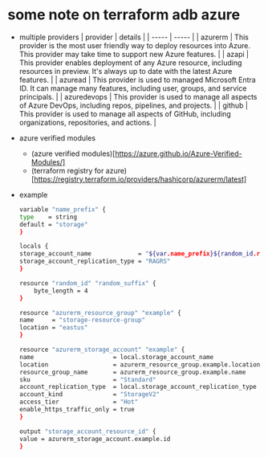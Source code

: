 # some note on terraform adb azure

* multiple providers 
    | provider | details |
    | ----- | ----- |
    | azurerm    | This provider is the most user friendly way to deploy resources into Azure. This provider may take time to support new Azure features. | 
    | azapi    | This provider enables deployment of any Azure resource, including resources in preview. It's always up to date with the latest Azure features. | 
    | azuread    | This provider is used to managed Microsoft Entra ID. It can manage many features, including user, groups, and service principals. | 
    | azuredevops    | This provider is used to manage all aspects of Azure DevOps, including repos, pipelines, and projects. | 
    | github    | This provider is used to manage all aspects of GitHub, including organizations, repositories, and actions. | 

* azure verified modules 
    * (azure verified modules)[https://azure.github.io/Azure-Verified-Modules/]
    * (terraform registry for azure)[https://registry.terraform.io/providers/hashicorp/azurerm/latest]

* example 
    ```sh
    variable "name_prefix" {
    type    = string
    default = "storage"
    }

    locals {
    storage_account_name             = "${var.name_prefix}${random_id.random_suffix.hex}"
    storage_account_replication_type = "RAGRS"
    }

    resource "random_id" "random_suffix" {
        byte_length = 4
    }

    resource "azurerm_resource_group" "example" {
    name     = "storage-resource-group"
    location = "eastus"
    }

    resource "azurerm_storage_account" "example" {
    name                      = local.storage_account_name
    location                  = azurerm_resource_group.example.location
    resource_group_name       = azurerm_resource_group.example.name
    sku                       = "Standard"
    account_replication_type  = local.storage_account_replication_type
    account_kind              = "StorageV2"
    access_tier               = "Hot"
    enable_https_traffic_only = true
    }

    output "storage_account_resource_id" {
    value = azurerm_storage_account.example.id
    }
    ```